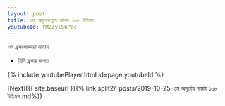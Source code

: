 ```yaml
---
layout: post
title: ওম অমৃতাভপুষে নামায ১০৮ টাইমস
youtubeId: fMZzylS6Pac
---
```

 
 
 ওম ব্রহ্মলোকায়া নামায  
 
 -  যিনি ব্রহ্মার জগত 
 
  
 
  
 
 
 
 
 
 


{% include youtubePlayer.html id=page.youtubeId %}
 
[Next]({{ site.baseurl }}{% link  split2/_posts/2019-10-25-ওম অমূর্তায় নামায ১০৮ টাইমস.md%})
 
